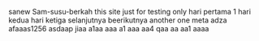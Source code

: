  sanew Sam-susu-berkah
this site just for testing only
hari pertama 1
hari kedua
hari ketiga
selanjutnya
beerikutnya
another one
meta
adza
afaaas1256
asdaap
jiaa
a1aa
aaa
a1
aaa
aa4
qaa
aa
aa1
aaaa
